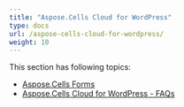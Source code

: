 ```yaml
---
title: "Aspose.Cells Cloud for WordPress"
type: docs
url: /aspose-cells-cloud-for-wordpress/
weight: 10
---
```


This section has following topics:

- [Aspose.Cells Forms](/cells/aspose-cells-forms/)
- [Aspose.Cells Cloud for WordPress - FAQs](/cells/aspose-cells-cloud-for-wordpress-faqs/)
